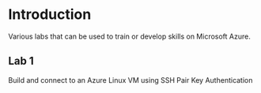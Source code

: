 # Introduction

Various labs that can be used to train or develop skills on Microsoft Azure.

## Lab 1

Build and connect to an Azure Linux VM using SSH Pair Key Authentication


